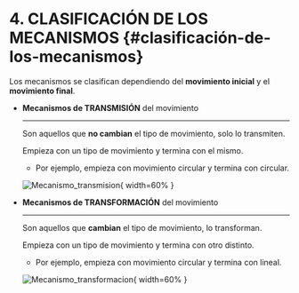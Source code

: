 # 4. CLASIFICACIÓN DE LOS MECANISMOS {#clasificación-de-los-mecanismos}

Los mecanismos se clasifican dependiendo del **movimiento inicial** y el **movimiento final**. 


<div class="grid cards" markdown>

-   **Mecanismos de TRANSMISIÓN** del movimiento

    ---

    Son aquellos que **no cambian** el tipo de movimiento, solo lo transmiten. 
    
    Empieza con un tipo de movimiento y termina con el mismo. 
    
    * Por ejemplo, empieza con movimiento circular y termina con circular.

    ![Mecanismo_transmision](../media/mecanismo_transmision.jpg){ width=60% }

-   **Mecanismos de TRANSFORMACIÓN** del movimiento

    ---

    Son aquellos que **cambian** el tipo de movimiento, lo transforman.
    
    Empieza con un tipo de movimiento y termina con otro distinto.

    * Por ejemplo, empieza con movimiento circular y termina con lineal.

    ![Mecanismo_transformacion](../media/mecanismo_transformacion.jpg){ width=60% }



</div>